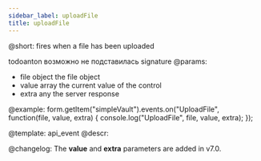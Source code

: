 ```yaml
---
sidebar_label: uploadFile
title: uploadFile
---          
```


@short: fires when a file has been uploaded
 
todoanton возможно не подставилась signature
@params:
- file      object      the file object
- value     array     the current value of the control 
- extra     any         the server response

@example:
form.getItem("simpleVault").events.on("UploadFile", function(file, value, extra) {
    console.log("UploadFile", file, value, extra);
});

@template: api_event
@descr:

@changelog:
The **value** and **extra** parameters are added in v7.0.